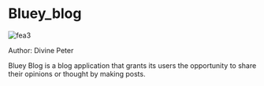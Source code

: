 # Bluey_blog

![fea3](https://github.com/DexyMaroni/Bluey_blog_Application/assets/106749955/e6b0d109-8076-4b34-81ec-00e7e5f1a9c6)

Author: Divine Peter

Bluey Blog is a blog application that grants its users the opportunity to share their opinions or thought by making posts.

